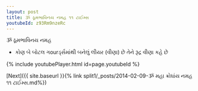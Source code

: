 ```yaml
---
layout: post
title: ૐ ઠૂમભાવિનય નમહ ૧૧ ટાઈમ્સ
youtubeId: z93Rm9nzeRc
---
```

 
 
 ૐ ઠૂમભાવિનય નમહ  
 
 -  કોણ બે બોટલ ગourર્ડ્સમાંથી બનેલું લીયર (વીણા) છે તેને રૂદ્ર વીણા કહે છે 
 
  
 
  
 
 
 
 
 
 


{% include youtubePlayer.html id=page.youtubeId %}
 
[Next]({{ site.baseurl }}{% link  split1/_posts/2014-02-09-ૐ મહા ક્રોધાંય નમહ ૧૧ ટાઈમ્સ.md%})
 

